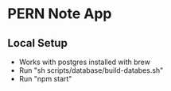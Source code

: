 # PERN Note App

## Local Setup
- Works with postgres installed with brew
- Run "sh scripts/database/build-databes.sh"
- Run "npm start"